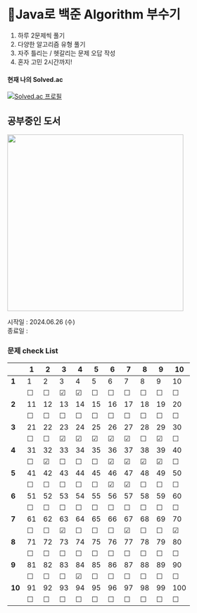 # 📖Java로 백준 Algorithm 부수기
 1. 하루 2문제씩 풀기</br>
 2. 다양한 알고리즘 유형 풀기</br>
 3. 자주 틀리는 / 헷갈리는 문제 오답 작성
 4. 혼자 고민 2시간까지!
#### 현재 나의 Solved.ac
[![Solved.ac
프로필](http://mazassumnida.wtf/api/generate_badge?boj=tkv00)](https://solved.ac/tkv00)

## 공부중인 도서
<img width="400px" src="https://github.com/tkv00/Algorithm-java/assets/144890194/1f1b8f29-e2ed-49f5-8bbd-30210b42c4e3"/>
<br/>


시작일 : 2024.06.26 (수)<br/>
종료일 : 

### 문제 check List

|    | 1  | 2  | 3  | 4  | 5  | 6  | 7  | 8  | 9  | 10 |
|----|----|----|----|----|----|----|----|----|----|----|
| **1**  | 1 | 2 | 3 | 4 | 5 | 6 | 7 | 8 | 9 | 10 |
|        | ☐ | ☐ | ☑ | ☑ | ☐ | ☐ | ☐ | ☐ | ☐ | ☐  |
| **2**  | 11 | 12 | 13 | 14 | 15 | 16 | 17 | 18 | 19 | 20 |
|        | ☐ | ☐ | ☐ | ☐ | ☐ | ☐ | ☐ | ☐ | ☐ | ☐  |
| **3**  | 21 | 22 | 23 | 24 | 25 | 26 | 27 | 28 | 29 | 30 |
|        | ☐ | ☐ |  ☑  |  ☑  | ☑ | ☑ | ☑ | ☐ | ☑  | ☐  |
| **4**  | 31 | 32 | 33 | 34 | 35 | 36 | 37 | 38 | 39 | 40 |
|        | ☐ | ☑ | ☐ | ☐ | ☐ | ☑ | ☑ | ☑  | ☑ | ☐  |
| **5**  | 41 | 42 | 43 | 44 | 45 | 46 | 47 | 48 | 49 | 50 |
|        | ☐ | ☐ | ☐ | ☐ | ☐ |  ☑  | ☑  | ☐ | ☐ | ☐  |
| **6**  | 51 | 52 | 53 | 54 | 55 | 56 | 57 | 58 | 59 | 60 |
|        | ☐ | ☐ | ☐ | ☐ | ☐ | ☐ | ☐ | ☐ | ☐ | ☐  |
| **7**  | 61 | 62 | 63 | 64 | 65 | 66 | 67 | 68 | 69 | 70 |
|        | ☐ | ☐ | ☑  | ☐ | ☐ | ☐ |  ☑  | ☐ | ☐ | ☑   |
| **8**  | 71 | 72 | 73 | 74 | 75 | 76 | 77 | 78 | 79 | 80 |
|        | ☐ | ☐ | ☐ | ☐ | ☐ | ☐ | ☐ | ☐ | ☐ | ☐  |
| **9**  | 81 | 82 | 83 | 84 | 85 | 86 | 87 | 88 | 89 | 90 |
|        | ☐ | ☐ | ☐ | ☑  | ☐ | ☐ | ☐ | ☐ | ☐ | ☐  |
| **10** | 91 | 92 | 93 | 94 | 95 | 96 | 97 | 98 | 99 | 100 |
|        | ☐ | ☐ | ☐ | ☐ | ☐ | ☐ | ☐ | ☐ | ☐ | ☐  |
